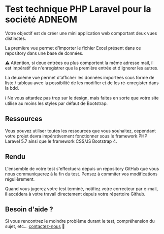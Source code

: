 # Test technique PHP Laravel pour la société ADNEOM
Votre objectif est de créer une mini application web comportant deux vues distinctes.

La première vue permet d'importer le fichier Excel présent dans ce repository dans une base de données.

⚠️ Attention, si deux entrées ou plus comportent la même adresse mail, il est impératif de n'enregistrer que la première entrée et d'ignorer les autres.

La deuxième vue permet d'afficher les données importées sous forme de liste / tableau avec la possibilité de les modifier et de les ré-enregister dans  la bdd.

ℹ️ Ne vous attardez pas trop sur le design, mais faites en sorte que votre site utilise au moins les styles par défaut de Bootstrap.

## Ressources
Vous pouvez utiliser toutes les ressources que vous souhaitez, cependant votre projet devra impérativement fonctionner sous le framework PHP Laravel 5.7 ainsi que le framework CSS/JS Bootstrap 4.

## Rendu
L'ensemble de votre test s'effectuera depuis un repository GitHub que vous nous communiquerez à la fin du test. Pensez à commiter vos modifications régulièrement.

Quand vous jugerez votre test terminé, notifiez votre correcteur par e-mail, il accédera à votre travail directement depuis votre répertoire Github.

## Besoin d'aide ?
Si vous rencontrez le moindre problème durant le test, compréhension du sujet, etc...  [contactez-nous](mailto:wbourguiba@adneom.com) 🙂
